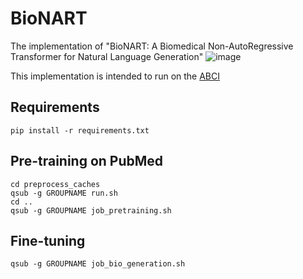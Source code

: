 # BioNART
The implementation of "BioNART: A Biomedical Non-AutoRegressive Transformer for Natural Language Generation"
![image](https://github.com/aistairc/BioNART/assets/20109895/68d177bb-c825-41e9-b5d7-fdb7e4381211)

This implementation is intended to run on the [ABCI](https://abci.ai/)


## Requirements
```
pip install -r requirements.txt
```

## Pre-training on PubMed
```
cd preprocess_caches
qsub -g GROUPNAME run.sh
cd ..
qsub -g GROUPNAME job_pretraining.sh
```

## Fine-tuning
```
qsub -g GROUPNAME job_bio_generation.sh
```
